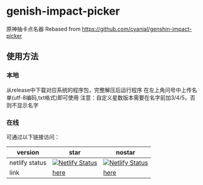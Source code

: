 # genish-impact-picker
原神抽卡点名器
Rebased from https://github.com/cyanial/genshin-impact-picker

## 使用方法
### 本地
从release中下载对应系统的程序包，完整解压后运行程序
在左上角问号中上传名单(utf-8编码,txt格式)即可使用
注意：自定义星数版本需要在名字前加3/4/5，否则不显示名字

### 在线
可通过以下链接访问：


|version|star|nostar|
|---|---|---|
|netlify status|[![Netlify Status](https://api.netlify.com/api/v1/badges/ffee3df0-a1d0-488a-b820-9bae737e4cf8/deploy-status)](https://app.netlify.com/sites/genshin-picker/deploys)|[![Netlify Status](https://api.netlify.com/api/v1/badges/6cd0fbc5-b04c-4798-840f-3ca6aa5e4855/deploy-status)](https://app.netlify.com/sites/genshin-picker-nostar/deploys)|
|link|[here](genshin-picker.netlify.app)|[here](genshin-picker-nostar.netlify.app)|
